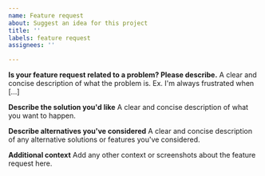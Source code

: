```yaml
---
name: Feature request
about: Suggest an idea for this project
title: ''
labels: feature request
assignees: ''

---
```


<!--
For urgent operational issues, please contact AWS Support directly at https://aws.amazon.com/premiumsupport/

If you think you have found a potential security issue, please do not post it as an issue. Instead, follow the instructions at https://aws.amazon.com/security/vulnerability-reporting/ or email AWS Security directly at aws-security@amazon.com

Please only use this template for submitting feature requests -->

**Is your feature request related to a problem? Please describe.**
A clear and concise description of what the problem is. Ex. I'm always frustrated when [...]

**Describe the solution you'd like**
A clear and concise description of what you want to happen.

**Describe alternatives you've considered**
A clear and concise description of any alternative solutions or features you've considered.

**Additional context**
Add any other context or screenshots about the feature request here.
